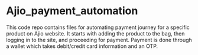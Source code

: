 # Ajio_payment_automation
This code repo contains files for automating payment journey for a specific product on Ajio website. It starts with adding the product to the bag, then logging in to the site, and proceeding for payment. Payment is done through a wallet which takes debit/credit card information and an OTP.
